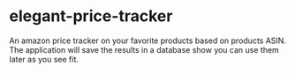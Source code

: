 # elegant-price-tracker
An amazon price tracker on your favorite products based on products ASIN. The application will save the results in a database show you can use them later as you see fit.
